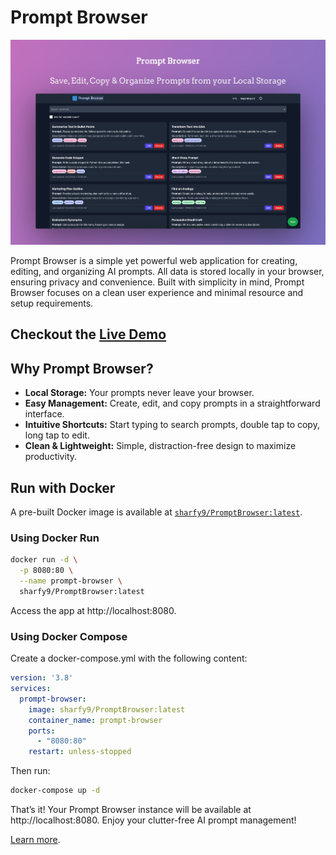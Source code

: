 # Prompt Browser

![Prompt Browser](assets/PromptBrowser.jpg)

Prompt Browser is a simple yet powerful web application for creating, editing, and organizing AI prompts. All data is stored locally in your browser, ensuring privacy and convenience. Built with simplicity in mind, Prompt Browser focuses on a clean user experience and minimal resource and setup requirements.

## Checkout the [Live Demo](https://prompts.shawon.me/)

## Why Prompt Browser?
- **Local Storage:** Your prompts never leave your browser.
- **Easy Management:** Create, edit, and copy prompts in a straightforward interface.
- **Intuitive Shortcuts:** Start typing to search prompts, double tap to copy, long tap to edit.
- **Clean & Lightweight:** Simple, distraction-free design to maximize productivity.

## Run with Docker
A pre-built Docker image is available at [`sharfy9/PromptBrowser:latest`](https://hub.docker.com/r/sharfy9/PromptBrowser).

### Using Docker Run
```bash
docker run -d \
  -p 8080:80 \
  --name prompt-browser \
  sharfy9/PromptBrowser:latest
```

Access the app at http://localhost:8080.

### Using Docker Compose
Create a docker-compose.yml with the following content:

```yaml
version: '3.8'
services:
  prompt-browser:
    image: sharfy9/PromptBrowser:latest
    container_name: prompt-browser
    ports:
      - "8080:80"
    restart: unless-stopped
```
Then run:

```bash
docker-compose up -d
```

That’s it! Your Prompt Browser instance will be available at http://localhost:8080. Enjoy your clutter-free AI prompt management!

[Learn more](https://shawon.me/projects/prompt-browser/).






